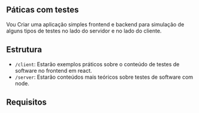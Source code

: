 ## Páticas com testes

Vou Criar uma aplicação simples frontend e backend para simulação de alguns tipos de testes no lado do servidor e no lado do cliente.

## Estrutura

- `/client`: Estarão exemplos práticos sobre o conteúdo de testes de software no frontend em react.
- `/server`: Estarão conteúdos mais teóricos sobre testes de software com node.

## Requisitos
